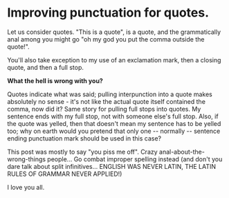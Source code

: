 # Improving punctuation for quotes.

Let us consider quotes. "This is a quote", is a quote, and the grammatically anal among you might go "oh my god you put the comma outside the quote!".

You'll also take exception to my use of an exclamation mark, then a closing quote, and then a full stop. 

<b>What the hell is wrong with you?</b>

Quotes indicate what was said; pulling interpunction into a quote makes absolutely no sense - it's not like the actual quote itself contained the comma, now did it? Same story for pulling full stops into quotes. My sentence ends with my full stop, not with someone else's full stop. Also, if the quote was yelled, then that doesn't mean my sentence has to be yelled too; why on earth would you pretend that only one -- normally -- sentence ending punctuation mark should be used in this case?

This post was mostly to say "you piss me off". Crazy anal-about-the-wrong-things people... Go combat improper spelling instead (and don't you dare talk about split infinitives... ENGLISH WAS NEVER LATIN, THE LATIN RULES OF GRAMMAR NEVER APPLIED!)

I love you all.